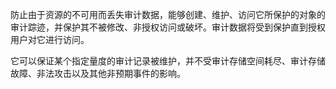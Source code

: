 防止由于资源的不可用而丢失审计数据，能够创建、维护、访问它所保护的对象的审计踪迹，并保护其不被修改、非授权访问或破坏。审计数据将受到保护直到授权用户对它进行访问。

它可以保证某个指定量度的审计记录被维护，并不受审计存储空间耗尽、审计存储故障、非法攻击以及其他非预期事件的影响。





